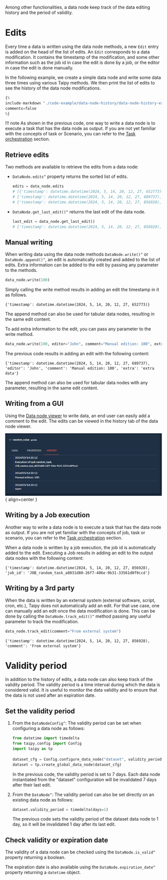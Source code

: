 Among other functionalities, a data node keep track of the data editing history and
the period of validity.

# Edits
Every time a data is written using the data node methods, a new `Edit` entry is
added on the head of the list of edits. An `Edit` corresponds to a data modification.
It contains the timestamp of the modification, and some other information such as the
job id in case the edit is done by a job, or the editor in case the edit is done
manually.

In the following example, we create a simple data node and write some data three times
using various Taipy methods. We then print the list of edits to see the history of the
data node modifications.

```python
{%
include-markdown "./code-example/data-node-history/data-node-history-example.py"
comments=false
%}
```

!!! note
    As shown in the previous code, one way to write a data node is to execute a task
    that has the data node as output. If you are not yet familiar with the concepts of
    task or Scenario, you can refer to the
    [Task orchestration](../task-orchestration/index.md) section.

## Retrieve edits

Two methods are available to retrieve the edits from a data node:

- `DataNode.edits^` property returns the sorted list of edits.
    ```python
    edits = data_node.edits
    # [{'timestamp': datetime.datetime(2024, 5, 14, 20, 12, 27, 652773), 'editor': 'TAIPY', 'comment': 'Default data written.'},
    # {'timestamp': datetime.datetime(2024, 5, 14, 20, 12, 27, 689737), 'editor': 'John', 'comment': 'Manual edition: 100', 'extra': 'extra data'},
    # {'timestamp': datetime.datetime(2024, 5, 14, 20, 12, 27, 856928), 'job_id': 'JOB_random_task_a8031d80-26f7-406e-9b31-33561d0f9ccd'}]
    ```
- `DataNode.get_last_edit()^` returns the last edit of the data node.
    ```python
    last_edit = data_node.get_last_edit()
    # {'timestamp': datetime.datetime(2024, 5, 14, 20, 12, 27, 856928), 'job_id': 'JOB_random_task_a8031d80-26f7-406e-9b31-33561d0f9ccd'}]
    ```

## Manual writing

When writing data using the data node methods `DataNode.write()^` or `DataNode.append()^`,
an edit is automatically created and added to the list of edits. Extra information can be
added to the edit by passing any parameter to the methods.

```python
data_node.write(100)
```
Simply calling the write method results in adding an edit the timestamp in it as follows.
```console
{'timestamp': datetime.datetime(2024, 5, 14, 20, 12, 27, 652773)}
```
The append method can also be used for tabular data nodes, resulting in the same edit content.

To add extra information to the edit, you can pass any parameter to the write method.
```python
data_node.write(100, editor="John", comment="Manual edition: 100", extra="extra data")
```
The previous code results in adding an edit with the following content:
```console
{'timestamp': datetime.datetime(2024, 5, 14, 20, 12, 27, 689737), 'editor': 'John', 'comment': 'Manual edition: 100', 'extra': 'extra data'}
```
The append method can also be used for tabular data nodes with any parameter,
resulting in the same edit content.

## Writing from a GUI
Using the [Data node viewer](viselemts/data_node.md) to write data, an end user
can easily add a comment to the edit. The edits can be viewed in the history tab of
the data node viewer.

![The history tab of a data node viewer](img/data-node-history/data-node-history-example.png){ align=center }

## Writing by a Job execution

Another way to write a data node is to execute a task that has the data node as
output. If you are not yet familiar with the concepts of job, task or scenario,
you can refer to the [Task orchestration](../task-orchestration/index.md) section.

When a data node is written by a job execution, the job id is automatically added
to the edit. Executing a Job results in adding an edit to the output data nodes
with the following content:
```console
{'timestamp': datetime.datetime(2024, 5, 14, 20, 12, 27, 856928), 'job_id': 'JOB_random_task_a8031d80-26f7-406e-9b31-33561d0f9ccd'}
```

## Writing by a 3rd party

When the data is written by an external system (external software, script, cron, etc.),
Taipy does not automatically add an edit. For that use case, one can manually add
an edit once the data modification is done. This can be done by calling the
`DataNode.track_edit()^` method passing any useful parameter to track the modification.

```python
data_node.track_edit(comment="From external system")
```
```console
{'timestamp': datetime.datetime(2024, 5, 14, 20, 12, 27, 856928), 'comment': 'From external system'}
```

# Validity period

In addition to the history of edits, a data node can also keep track of the validity
period. The validity period is a time interval during which the data is considered valid.
It is useful to monitor the data validity and to ensure that the data is not used after
an expiration date.

## Set the validity period

1. From the `DataNodeConfig^`:
    The validity period can be set when configuring a data node as follows:
    ```python
    from datetime import timedelta
    from taipy.config import Config
    import taipy as tp

    dataset_cfg = Config.configure_data_node("dataset", validity_period=timedelta(days=7))
    dataset = tp.create_global_data_node(dataset_cfg)
    ```
    In the previous code, the validity period is set to 7 days. Each data node instantiated
    from the "dataset" configuration will be invalidated 7 days after their last edit.

2. From the `DataNode^`:
    The validity period can also be set directly on an existing data node as follows:
    ```python
    dataset.validity_period = timedelta(days=1)
    ```
    The previous code sets the validity period of the dataset data node to 1 day, so it
    will be invalidated 1 day after its last edit.

## Check validity or expiration date

The validity of a data node can be checked using the `DataNode.is_valid^` property returning
a boolean.

The expiration date is also available using the `DataNode.expiration_date^` property
returning a `datetime` object.
